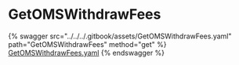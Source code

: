 # GetOMSWithdrawFees

{% swagger src="../../../.gitbook/assets/GetOMSWithdrawFees.yaml" path="GetOMSWithdrawFees" method="get" %}
[GetOMSWithdrawFees.yaml](../../../.gitbook/assets/GetOMSWithdrawFees.yaml)
{% endswagger %}
